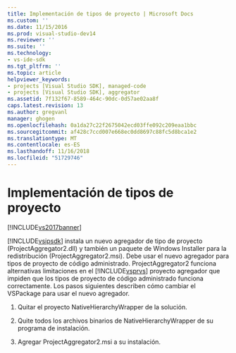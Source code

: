```yaml
---
title: Implementación de tipos de proyecto | Microsoft Docs
ms.custom: ''
ms.date: 11/15/2016
ms.prod: visual-studio-dev14
ms.reviewer: ''
ms.suite: ''
ms.technology:
- vs-ide-sdk
ms.tgt_pltfrm: ''
ms.topic: article
helpviewer_keywords:
- projects [Visual Studio SDK], managed-code
- projects [Visual Studio SDK], aggregator
ms.assetid: 7f132f67-8589-464c-90dc-0d57ae02aa8f
caps.latest.revision: 13
ms.author: gregvanl
manager: ghogen
ms.openlocfilehash: 0a1da27c22f2675042ecd03ffe092c209eaa1bbc
ms.sourcegitcommit: af428c7ccd007e668ec0dd8697c88fc5d8bca1e2
ms.translationtype: MT
ms.contentlocale: es-ES
ms.lasthandoff: 11/16/2018
ms.locfileid: "51729746"
---
```

# <a name="deploying-project-types"></a>Implementación de tipos de proyecto
[!INCLUDE[vs2017banner](../../includes/vs2017banner.md)]

[!INCLUDE[vsipsdk](../../includes/vsipsdk-md.md)] instala un nuevo agregador de tipo de proyecto (ProjectAggregator2.dll) y también un paquete de Windows Installer para la redistribución (ProjectAggregator2.msi). Debe usar el nuevo agregador para tipos de proyecto de código administrado. ProjectAggregator2 funciona alternativas limitaciones en el [!INCLUDE[vsprvs](../../includes/vsprvs-md.md)] proyecto agregador que impiden que los tipos de proyecto de código administrado funciona correctamente. Los pasos siguientes describen cómo cambiar el VSPackage para usar el nuevo agregador.  
  
1.  Quitar el proyecto NativeHierarchyWrapper de la solución.  
  
2.  Quite todos los archivos binarios de NativeHierarchyWrapper de su programa de instalación.  
  
3.  Agregar ProjectAggregator2.msi a su instalación.

